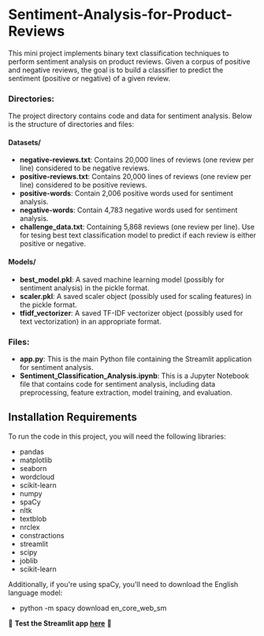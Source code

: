 # Sentiment-Analysis-for-Product-Reviews

This mini project implements binary text classification techniques to perform sentiment analysis on product reviews. Given a corpus of positive and negative reviews, the goal is to build a classifier to predict the sentiment (positive or negative) of a given review.

### Directories:

The project directory contains code and data for sentiment analysis. Below is the structure of directories and files:

#### Datasets/

- **negative-reviews.txt**: Contains 20,000 lines of reviews (one review per line) considered to be negative reviews.
- **positive-reviews.txt**: Contains 20,000 lines of reviews (one review per line) considered to be positive reviews.
- **positive-words**: Contain 2,006 positive words used for sentiment analysis.
- **negative-words**: Contain 4,783 negative words used for sentiment analysis.
- **challenge_data.txt**: Containing 5,868 reviews (one review per line). Use for tesing best text classification model to predict if each review is either positive or negative.

#### Models/

- **best_model.pkl**: A saved machine learning model (possibly for sentiment analysis) in the pickle format.
- **scaler.pkl**: A saved scaler object (possibly used for scaling features) in the pickle format.
- **tfidf_vectorizer**: A saved TF-IDF vectorizer object (possibly used for text vectorization) in an appropriate format.

### Files:

- **app.py**: This is the main Python file containing the Streamlit application for sentiment analysis.
- **Sentiment_Classification_Analysis.ipynb**: This is a Jupyter Notebook file that contains code for sentiment analysis, including data preprocessing, feature extraction, model training, and evaluation.

## Installation Requirements

To run the code in this project, you will need the following libraries:

- pandas
- matplotlib
- seaborn
- wordcloud
- scikit-learn
- numpy
- spaCy
- nltk
- textblob 
- nrclex
- constractions
- streamlit 
- scipy
- joblib
- scikit-learn

Additionally, if you're using spaCy, you'll need to download the English language model:
- python -m spacy download en_core_web_sm

🚀 **Test the Streamlit app [here](https://sentiment-analysis-for-appuct-reviews-9ysxxd4btrqvzvx5zuv8ya.streamlit.app/)** 🌟



